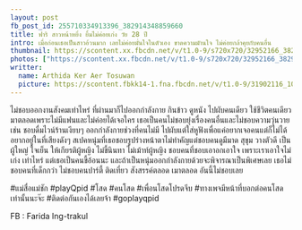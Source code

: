 ```yaml
---
layout: post
fb_post_id: 255710334913396_382914348859660
title: ฟาริ สาวหน้าหยิ่ง ยิ้มไม่ค่อยเก่ง วัย 28 ปี
intro: เมื่อก่อนเธอเป็นสาวอ้วนมาก เลยไม่ค่อยมั่นใจในตัวเอง ขาดความมัานใจ ไม่ค่อยกล้าคุยกับคนอื่น
thumbnail: https://scontent.xx.fbcdn.net/v/t1.0-9/s720x720/32952166_382914272193001_8330652024840388608_n.jpg?_nc_cat=0&oh=d2659825fa9f4007bdc5930bd6610fcb&oe=5B7C9CBA
photos: ["https://scontent.xx.fbcdn.net/v/t1.0-9/s720x720/32952166_382914272193001_8330652024840388608_n.jpg?_nc_cat=0&oh=d2659825fa9f4007bdc5930bd6610fcb&oe=5B7C9CBA", "https://scontent.xx.fbcdn.net/v/t1.0-9/s720x720/33079085_382914282193000_7122699125744730112_n.jpg?_nc_cat=0&oh=d45af2b599636558af8ddb3f0fc27110&oe=5B8C7EF1", "https://scontent.xx.fbcdn.net/v/t1.0-9/s720x720/32926144_382914315526330_4894260562600394752_n.jpg?_nc_cat=0&oh=8fc0638b34ece1a9a7b5af8b6aceb3b8&oe=5BBADBB9", "https://scontent.xx.fbcdn.net/v/t1.0-9/s720x720/32909995_382914308859664_7214471796492337152_n.jpg?_nc_cat=0&oh=ef341207c8b3392910463d0687da37d9&oe=5B76B7BF"]
writter:
  name: Arthida Ker Aer Tosuwan
  picture: https://scontent.fbkk14-1.fna.fbcdn.net/v/t1.0-9/31902116_10160333309455026_6113134047406325760_n.jpg?_nc_cat=0&_nc_eui2=AeECu39etPWJiqSCFp0tplOYZNcD3xiEgcYpk6tgOjTxc_JVinyndrO0XBUbjA39DsgrJqNNBNb-T__9WWUiCDlvIHjrb1Kbk5N5HnLYKMnCcg&oh=dfa71c880cad335e16a99dd53ae9d6cd&oe=5B767EE2
---
```

ไม่ชอบออกงานสังคมเท่าไหร่ ที่ผ่านมาก็ไปออกกำลังกาย กินข้าว ดูหนัง ไปผับคนเดียว ใช้ชีวิตคนเดียวมาตลอดเพราะไม่มีแฟนและไม่ค่อยได้เจอใคร เธอเป็นคนไม่ชอบยุ่งเรื่องคนอื่นและไม่ชอบความวุ่นวาย เช่น ชอบดื่มไวน์ร้านเงียบๆ ออกกำลังกายช่วงที่คนไม่มี ไปผับแต่ใส่หูฟังเพื่อแค่อยากเจอคนแต่ก็ไม่ได้อยากอยู่ในที่เสียงดังๆ สเปคหนุ่มที่เธอชอบรูปร่างหน้าตาไม่ทำคัญแต่ชอบคนดูมีมาด สุขุม วางตัวดี เป็นผู้ใหญ่ ใจเย็น ให้เกียรติผู้หญิง ไม่ขี้นินทา ไม่เม้าท์ผู้หญิง ชอบคนที่ชอบเอาอกเอาใจ เพราะเราเอาใจไม่เก่ง เท่าไหร่ แต่เธอเป็นคนขี้อ้อนนะ และถ้าเป็นหนุ่มออกกำลังกายด้วยจะพิจารณาเป็นพิเศษเลย เธอไม่ชอบคนที่เด็กกว่า ไม่ชอบคนปาร์ตี้ ติดเที่ยว สังสรรค์ตลอด เมาตลอด อันนี้ไม่ชอบเลย

#แม่สื่อแม่ชัก #playQpid #โสด #คนโสด #เพื่อนโสดโปรดจีบ #ทางเพจมีหน้าที่บอกต่อคนโสดเท่านั้นนะจ๊ะ #ติดต่อกันเองได้เลยจ้า #goplayqpid

FB : Farida Ing-trakul
